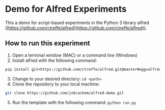 # Demo for Alfred Experiments

This a demo for script-based experiments in the Python 3 library alfred ([https://github.com/ctreffe/alfred](https://github.com/ctreffe/alfred)).

## How to run this experiment


1. Open a terminal window (MAC) or a command line (Windows)
2. Install alfred with the following command: 

```bash
pip install git+https://github.com/ctreffe/alfred.git@master#egg=alfred
```
3. Change to your desired directory: `cd <path>`
4. Clone the repository to your local machine: 

```bash
git clone https://github.com/jobrachem/alfred-demo.git
```
5. Run the template with the following command: `python run.py`
